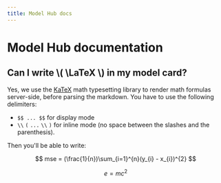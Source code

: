 ```yaml
---
title: Model Hub docs
---
```


<h1 class="no-top-margin">Model Hub documentation</h1>


## Can I write \\( \LaTeX \\) in my model card?

Yes, we use the [KaTeX](https://katex.org/) math typesetting library to render math formulas server-side,
before parsing the markdown.
You have to use the following delimiters:
- `$$ ... $$` for display mode
- `\\` `(` `...` `\\` `)` for inline mode (no space between the slashes and the parenthesis).

Then you'll be able to write:

$$
mse = (\frac{1}{n})\sum_{i=1}^{n}(y_{i} - x_{i})^{2}
$$

$$ e=mc^2 $$


